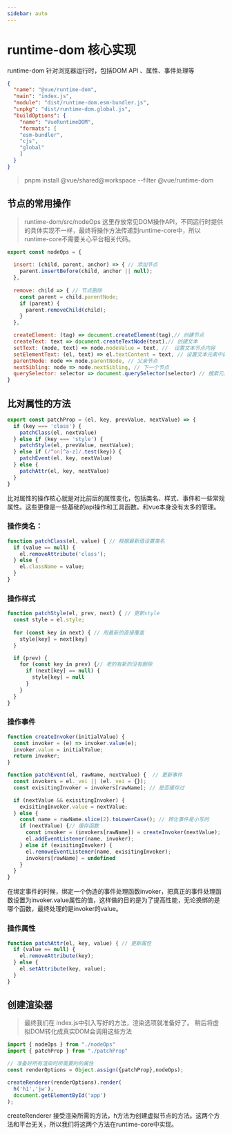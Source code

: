 ```yaml
---
sidebar: auto
---
```


# runtime-dom 核心实现

runtime-dom 针对浏览器运行时，包括DOM API 、属性、事件处理等

```json
{
  "name": "@vue/runtime-dom",
  "main": "index.js",
  "module": "dist/runtime-dom.esm-bundler.js",
  "unpkg": "dist/runtime-dom.global.js",
  "buildOptions": {
    "name": "VueRuntimeDOM",
    "formats": [
    "esm-bundler",
    "cjs",
    "global"
    ]
  }
}
```

> pnpm install @vue/shared@workspace --filter @vue/runtime-dom

## 节点的常用操作

> runtime-dom/src/nodeOps 这里存放常见DOM操作API，不同运行时提供的具体实现不一样，最终将操作方法传递到runtime-core中，所以runtime-core不需要关心平台相关代码。

```js
export const nodeOps = {
  
  insert: (child, parent, anchor) => { // 添加节点
    parent.insertBefore(child, anchor || null);
  },
  
  remove: child => { // 节点删除
    const parent = child.parentNode;
    if (parent) {
      parent.removeChild(child);
    }
  },

  createElement: (tag) => document.createElement(tag),// 创建节点
  createText: text => document.createTextNode(text),// 创建文本
  setText: (node, text) => node.nodeValue = text, //  设置文本节点内容
  setElementText: (el, text) => el.textContent = text, // 设置文本元素中的内容
  parentNode: node => node.parentNode, // 父亲节点
  nextSibling: node => node.nextSibling, // 下一个节点
  querySelector: selector => document.querySelector(selector) // 搜索元素
}
```

## 比对属性的方法

```js
export const patchProp = (el, key, prevValue, nextValue) => {
  if (key === 'class') {
    patchClass(el, nextValue)
  } else if (key === 'style') {
    patchStyle(el, prevValue, nextValue);
  } else if (/^on[^a-z]/.test(key)) {
    patchEvent(el, key, nextValue)
  } else {
    patchAttr(el, key, nextValue)
  }
}
```
比对属性的操作核心就是对比前后的属性变化，包括类名、样式、事件和一些常规属性。这些更像是一些基础的api操作和工具函数。和vue本身没有太多的管理。

### 操作类名：
```js
function patchClass(el, value) { // 根据最新值设置类名
  if (value == null) {
    el.removeAttribute('class');
  } else {
    el.className = value;
  }
}
```

### 操作样式
```js
function patchStyle(el, prev, next) { // 更新style
  const style = el.style;
  
  for (const key in next) { // 用最新的直接覆盖
    style[key] = next[key]
  }

  if (prev) {
    for (const key in prev) {// 老的有新的没有删除
      if (next[key] == null) {
        style[key] = null
      }
    }
  }
}
```


### 操作事件

```js
function createInvoker(initialValue) {
  const invoker = (e) => invoker.value(e);
  invoker.value = initialValue;
  return invoker;
}

function patchEvent(el, rawName, nextValue) {  // 更新事件
  const invokers = el._vei || (el._vei = {});
  const exisitingInvoker = invokers[rawName]; // 是否缓存过

  if (nextValue && exisitingInvoker) {
    exisitingInvoker.value = nextValue;
  } else {
    const name = rawName.slice(2).toLowerCase(); // 转化事件是小写的
    if (nextValue) {// 缓存函数
      const invoker = (invokers[rawName]) = createInvoker(nextValue);
      el.addEventListener(name, invoker);
    } else if (exisitingInvoker) {
      el.removeEventListener(name, exisitingInvoker);
      invokers[rawName] = undefined
    }
  }
}
```

在绑定事件的时候，绑定一个伪造的事件处理函数invoker，把真正的事件处理函数设置为invoker.value属性的值，这样做的目的是为了提高性能，无论换绑的是哪个函数，最终处理的是invoker的value。


### 操作属性
```js
function patchAttr(el, key, value) { // 更新属性
  if (value == null) {
    el.removeAttribute(key);
  } else {
    el.setAttribute(key, value);
  }
}
```

## 创建渲染器

> 最终我们在 index.js中引入写好的方法，渲染选项就准备好了。 稍后将虚拟DOM转化成真实DOM会调用这些方法

```js
import { nodeOps } from "./nodeOps"
import { patchProp } from "./patchProp"

// 准备好所有渲染时所需要的的属性
const renderOptions = Object.assign({patchProp},nodeOps);

createRenderer(renderOptions).render(
  h('h1','jw'),
  document.getElementById('app')
);
```
createRenderer 接受渲染所需的方法，h方法为创建虚拟节点的方法。这两个方法和平台无关，所以我们将这两个方法在runtime-core中实现。




